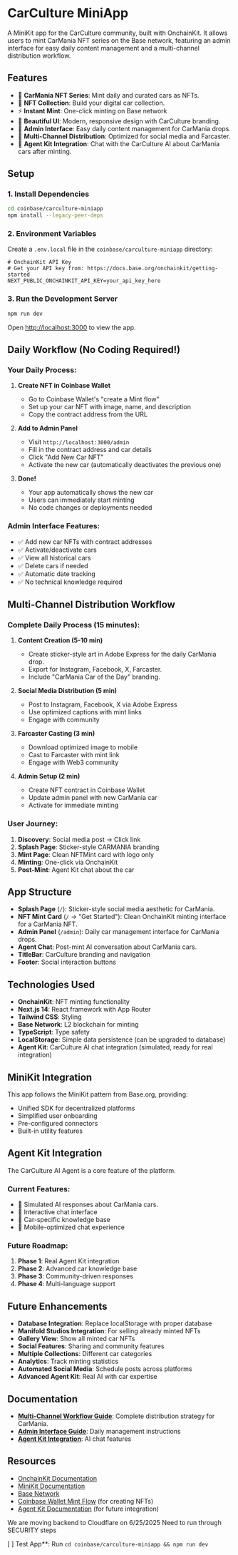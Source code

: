 # CarCulture MiniApp

A MiniKit app for the CarCulture community, built with OnchainKit. It allows users to mint CarMania NFT series on the Base network, featuring an admin interface for easy daily content management and a multi-channel distribution workflow.

## Features

- 🚗 **CarMania NFT Series**: Mint daily and curated cars as NFTs.
- 💎 **NFT Collection**: Build your digital car collection.
- ⚡ **Instant Mint**: One-click minting on Base network
- 🎨 **Beautiful UI**: Modern, responsive design with CarCulture branding.
- 🔧 **Admin Interface**: Easy daily content management for CarMania drops.
- 📱 **Multi-Channel Distribution**: Optimized for social media and Farcaster.
- 🤖 **Agent Kit Integration**: Chat with the CarCulture AI about CarMania cars after minting.

## Setup

### 1. Install Dependencies

```bash
cd coinbase/carculture-miniapp
npm install --legacy-peer-deps
```

### 2. Environment Variables

Create a `.env.local` file in the `coinbase/carculture-miniapp` directory:

```env
# OnchainKit API Key
# Get your API key from: https://docs.base.org/onchainkit/getting-started
NEXT_PUBLIC_ONCHAINKIT_API_KEY=your_api_key_here
```

### 3. Run the Development Server

```bash
npm run dev
```

Open [http://localhost:3000](http://localhost:3000) to view the app.

## Daily Workflow (No Coding Required!)

### **Your Daily Process:**

1. **Create NFT in Coinbase Wallet**
   - Go to Coinbase Wallet's "create a Mint flow"
   - Set up your car NFT with image, name, and description
   - Copy the contract address from the URL

2. **Add to Admin Panel**
   - Visit `http://localhost:3000/admin`
   - Fill in the contract address and car details
   - Click "Add New Car NFT"
   - Activate the new car (automatically deactivates the previous one)

3. **Done!** 
   - Your app automatically shows the new car
   - Users can immediately start minting
   - No code changes or deployments needed

### **Admin Interface Features:**
- ✅ Add new car NFTs with contract addresses
- ✅ Activate/deactivate cars
- ✅ View all historical cars
- ✅ Delete cars if needed
- ✅ Automatic date tracking
- ✅ No technical knowledge required

## Multi-Channel Distribution Workflow

### **Complete Daily Process (15 minutes):**

1. **Content Creation (5-10 min)**
   - Create sticker-style art in Adobe Express for the daily CarMania drop.
   - Export for Instagram, Facebook, X, Farcaster.
   - Include "CarMania Car of the Day" branding.

2. **Social Media Distribution (5 min)**
   - Post to Instagram, Facebook, X via Adobe Express
   - Use optimized captions with mint links
   - Engage with community

3. **Farcaster Casting (3 min)**
   - Download optimized image to mobile
   - Cast to Farcaster with mint link
   - Engage with Web3 community

4. **Admin Setup (2 min)**
   - Create NFT contract in Coinbase Wallet
   - Update admin panel with new CarMania car
   - Activate for immediate minting

### **User Journey:**
1. **Discovery**: Social media post → Click link
2. **Splash Page**: Sticker-style CARMANIA branding
3. **Mint Page**: Clean NFTMint card with logo only
4. **Minting**: One-click via OnchainKit
5. **Post-Mint**: Agent Kit chat about the car

## App Structure

- **Splash Page** (`/`): Sticker-style social media aesthetic for CarMania.
- **NFT Mint Card** (`/` → "Get Started"): Clean OnchainKit minting interface for a CarMania NFT.
- **Admin Panel** (`/admin`): Daily car management interface for CarMania drops.
- **Agent Chat**: Post-mint AI conversation about CarMania cars.
- **TitleBar**: CarCulture branding and navigation
- **Footer**: Social interaction buttons

## Technologies Used

- **OnchainKit**: NFT minting functionality
- **Next.js 14**: React framework with App Router
- **Tailwind CSS**: Styling
- **Base Network**: L2 blockchain for minting
- **TypeScript**: Type safety
- **LocalStorage**: Simple data persistence (can be upgraded to database)
- **Agent Kit**: CarCulture AI chat integration (simulated, ready for real integration)

## MiniKit Integration

This app follows the MiniKit pattern from Base.org, providing:
- Unified SDK for decentralized platforms
- Simplified user onboarding
- Pre-configured connectors
- Built-in utility features

## Agent Kit Integration

The CarCulture AI Agent is a core feature of the platform.

### Current Features:
- 🤖 Simulated AI responses about CarMania cars.
- 💬 Interactive chat interface
- 🚗 Car-specific knowledge base
- 📱 Mobile-optimized chat experience

### Future Roadmap:
1. **Phase 1**: Real Agent Kit integration
2. **Phase 2**: Advanced car knowledge base
3. **Phase 3**: Community-driven responses
4. **Phase 4**: Multi-language support

## Future Enhancements

- **Database Integration**: Replace localStorage with proper database
- **Manifold Studios Integration**: For selling already minted NFTs
- **Gallery View**: Show all minted car NFTs
- **Social Features**: Sharing and community features
- **Multiple Collections**: Different car categories
- **Analytics**: Track minting statistics
- **Automated Social Media**: Schedule posts across platforms
- **Advanced Agent Kit**: Real AI with car expertise

## Documentation

- **[Multi-Channel Workflow Guide](MULTI-CHANNEL-WORKFLOW.md)**: Complete distribution strategy for CarMania.
- **[Admin Interface Guide](README.md#admin-interface)**: Daily management instructions
- **[Agent Kit Integration](README.md#agent-kit-integration)**: AI chat features

## Resources

- [OnchainKit Documentation](https://docs.base.org/onchainkit/mint/nft-mint-card)
- [MiniKit Documentation](https://www.base.org/builders/minikit)
- [Base Network](https://base.org)
- [Coinbase Wallet Mint Flow](https://wallet.coinbase.com/) (for creating NFTs)
- [Agent Kit Documentation](https://docs.base.org/agentkit) (for future integration)


We are moving backend to Cloudflare on 6/25/2025
Need to run through SECURITY steps

[ ] Test App**: Run `cd coinbase/carculture-miniapp && npm run dev` 